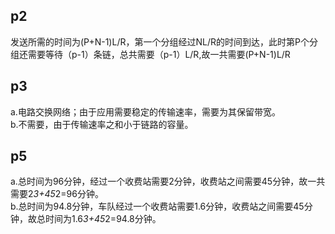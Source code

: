 ## p2
发送所需的时间为(P+N-1)L/R，第一个分组经过NL/R的时间到达，此时第P个分组还需要等待（p-1）条链，总共需要（p-1）L/R,故一共需要(P+N-1)L/R  
## p3  
a.电路交换网络；由于应用需要稳定的传输速率，需要为其保留带宽。  
b.不需要，由于传输速率之和小于链路的容量。  
## p5  
a.总时间为96分钟，经过一个收费站需要2分钟，收费站之间需要45分钟，故一共需要2*3+45*2=96分钟。  
b.总时间为94.8分钟，车队经过一个收费站需要1.6分钟，收费站之间需要45分钟，故总时间为1.6*3+45*2=94.8分钟。